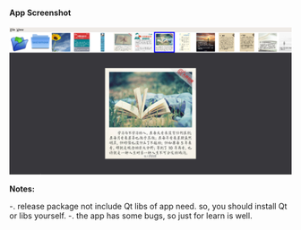 #### App Screenshot

![App_Screenshot](readme_src/20180101_ImageView_Screenshot.png)

**Notes:**

-. release package not include Qt libs of app need. so, you should install Qt or libs yourself.
-. the app has some bugs, so just for learn is well.
